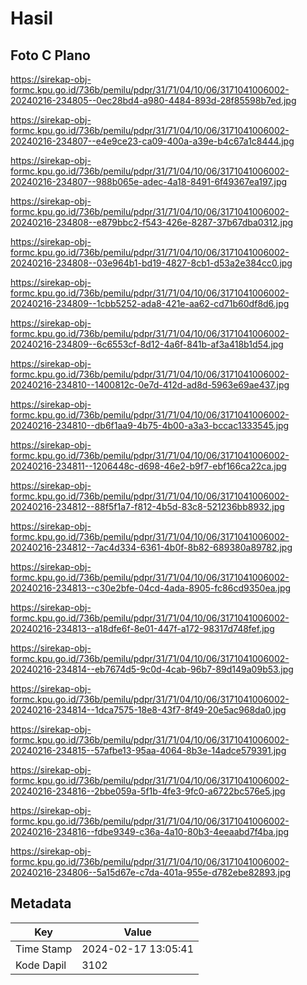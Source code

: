 # Hasil

## Foto C Plano

https://sirekap-obj-formc.kpu.go.id/736b/pemilu/pdpr/31/71/04/10/06/3171041006002-20240216-234805--0ec28bd4-a980-4484-893d-28f85598b7ed.jpg

https://sirekap-obj-formc.kpu.go.id/736b/pemilu/pdpr/31/71/04/10/06/3171041006002-20240216-234807--e4e9ce23-ca09-400a-a39e-b4c67a1c8444.jpg

https://sirekap-obj-formc.kpu.go.id/736b/pemilu/pdpr/31/71/04/10/06/3171041006002-20240216-234807--988b065e-adec-4a18-8491-6f49367ea197.jpg

https://sirekap-obj-formc.kpu.go.id/736b/pemilu/pdpr/31/71/04/10/06/3171041006002-20240216-234808--e879bbc2-f543-426e-8287-37b67dba0312.jpg

https://sirekap-obj-formc.kpu.go.id/736b/pemilu/pdpr/31/71/04/10/06/3171041006002-20240216-234808--03e964b1-bd19-4827-8cb1-d53a2e384cc0.jpg

https://sirekap-obj-formc.kpu.go.id/736b/pemilu/pdpr/31/71/04/10/06/3171041006002-20240216-234809--1cbb5252-ada8-421e-aa62-cd71b60df8d6.jpg

https://sirekap-obj-formc.kpu.go.id/736b/pemilu/pdpr/31/71/04/10/06/3171041006002-20240216-234809--6c6553cf-8d12-4a6f-841b-af3a418b1d54.jpg

https://sirekap-obj-formc.kpu.go.id/736b/pemilu/pdpr/31/71/04/10/06/3171041006002-20240216-234810--1400812c-0e7d-412d-ad8d-5963e69ae437.jpg

https://sirekap-obj-formc.kpu.go.id/736b/pemilu/pdpr/31/71/04/10/06/3171041006002-20240216-234810--db6f1aa9-4b75-4b00-a3a3-bccac1333545.jpg

https://sirekap-obj-formc.kpu.go.id/736b/pemilu/pdpr/31/71/04/10/06/3171041006002-20240216-234811--1206448c-d698-46e2-b9f7-ebf166ca22ca.jpg

https://sirekap-obj-formc.kpu.go.id/736b/pemilu/pdpr/31/71/04/10/06/3171041006002-20240216-234812--88f5f1a7-f812-4b5d-83c8-521236bb8932.jpg

https://sirekap-obj-formc.kpu.go.id/736b/pemilu/pdpr/31/71/04/10/06/3171041006002-20240216-234812--7ac4d334-6361-4b0f-8b82-689380a89782.jpg

https://sirekap-obj-formc.kpu.go.id/736b/pemilu/pdpr/31/71/04/10/06/3171041006002-20240216-234813--c30e2bfe-04cd-4ada-8905-fc86cd9350ea.jpg

https://sirekap-obj-formc.kpu.go.id/736b/pemilu/pdpr/31/71/04/10/06/3171041006002-20240216-234813--a18dfe6f-8e01-447f-a172-98317d748fef.jpg

https://sirekap-obj-formc.kpu.go.id/736b/pemilu/pdpr/31/71/04/10/06/3171041006002-20240216-234814--eb7674d5-9c0d-4cab-96b7-89d149a09b53.jpg

https://sirekap-obj-formc.kpu.go.id/736b/pemilu/pdpr/31/71/04/10/06/3171041006002-20240216-234814--1dca7575-18e8-43f7-8f49-20e5ac968da0.jpg

https://sirekap-obj-formc.kpu.go.id/736b/pemilu/pdpr/31/71/04/10/06/3171041006002-20240216-234815--57afbe13-95aa-4064-8b3e-14adce579391.jpg

https://sirekap-obj-formc.kpu.go.id/736b/pemilu/pdpr/31/71/04/10/06/3171041006002-20240216-234816--2bbe059a-5f1b-4fe3-9fc0-a6722bc576e5.jpg

https://sirekap-obj-formc.kpu.go.id/736b/pemilu/pdpr/31/71/04/10/06/3171041006002-20240216-234816--fdbe9349-c36a-4a10-80b3-4eeaabd7f4ba.jpg

https://sirekap-obj-formc.kpu.go.id/736b/pemilu/pdpr/31/71/04/10/06/3171041006002-20240216-234806--5a15d67e-c7da-401a-955e-d782ebe82893.jpg


## Metadata

| Key        | Value               |
| ---------- | ------------------- |
| Time Stamp | 2024-02-17 13:05:41 |
| Kode Dapil | 3102                |



